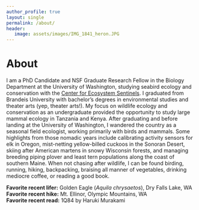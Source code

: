 ```yaml
---
author_profile: true
layout: single
permalink: /about/
header:
   image: assets/images/IMG_1841_heron.JPG
---
```


# About

I am a PhD Candidate and NSF Graduate Research Fellow in the Biology Department at the University of Washington, studying seabird ecology and conservation with the [Center for Ecosystem Sentinels](https://ecosystemsentinels.org/). I graduated from Brandeis University with bachelor’s degrees in environmental studies and theater arts (yep, theater arts!). My focus on wildlife ecology and conservation as an undergraduate provided the opportunity to study large mammal ecology in Tanzania and Kenya. After graduating and before landing at the University of Washington, I wandered the country as a seasonal field ecologist, working primarily with birds and mammals. Some highlights from those nomadic years include calibrating activity sensors for elk in Oregon, mist-netting yellow-billed cuckoos in the Sonoran Desert, skiing after American martens in snowy Wisconsin forests, and managing breeding piping plover and least tern populations along the coast of southern Maine. When not chasing after wildlife, I can be found birding, running, hiking, backpacking, braising all manner of vegetables, drinking mediocre coffee, or reading a good book.

__Favorite recent lifer:__ Golden Eagle (_Aquila chrysaetos_), Dry Falls Lake, WA <br>
__Favorite recent hike:__ Mt. Ellinor, Olympic Mountains, WA <br>
__Favorite recent read:__ 1Q84 by Haruki Murakami <br>
<br>
